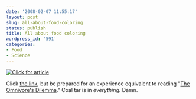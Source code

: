 ```yaml
---
date: '2008-02-07 11:55:17'
layout: post
slug: all-about-food-coloring
status: publish
title: All about food coloring
wordpress_id: '591'
categories:
- Food
- Science
---
```


[![Click for article](http://www.phfactor.net/wp-pics/1156.pic.jpg)](http://www.colourlovers.com/blog/2007/09/19/the-7-wonders-of-the-food-coloring-world/)

Click [the link](http://www.colourlovers.com/blog/2007/09/19/the-7-wonders-of-the-food-coloring-world/), but be prepared for an experience equivalent to reading "[The Omnivore's Dilemma](http://www.amazon.com/Omnivores-Dilemma-Natural-History-Meals/dp/0143038583/ref=pd_bbs_sr_1?ie=UTF8&s=books&qid=1202414086&sr=8-1)." Coal tar is in _everything_. Damn.
